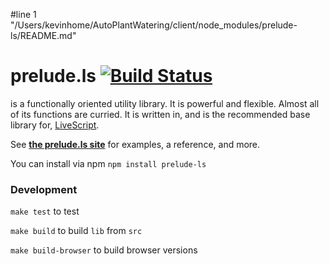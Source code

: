 #line 1 "/Users/kevinhome/AutoPlantWatering/client/node_modules/prelude-ls/README.md"
# prelude.ls [![Build Status](https://travis-ci.org/gkz/prelude-ls.png?branch=master)](https://travis-ci.org/gkz/prelude-ls)

is a functionally oriented utility library. It is powerful and flexible. Almost all of its functions are curried. It is written in, and is the recommended base library for, <a href="http://livescript.net">LiveScript</a>.

See **[the prelude.ls site](http://preludels.com)** for examples, a reference, and more.

You can install via npm `npm install prelude-ls`

### Development

`make test` to test

`make build` to build `lib` from `src`

`make build-browser` to build browser versions
